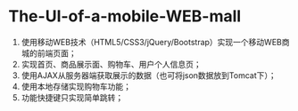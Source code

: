# The-UI-of-a-mobile-WEB-mall
1. 使用移动WEB技术（HTML5/CSS3/jQuery/Bootstrap）实现一个移动WEB商城的前端页面；
2. 实现首页、商品展示面、购物车、用户个人信息页；
3. 使用AJAX从服务器端获取展示的数据（也可将json数据放到Tomcat下）；
4. 使用本地存储实现购物车功能；
5. 功能快捷键只实现简单跳转；
